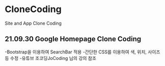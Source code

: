 # CloneCoding
Site and App Clone Coding

## 21.09.30 Google Homepage Clone Coding
-Bootstrap을 이용하여 SearchBar 적용
-간단한 CSS를 이용하여 색, 위치, 사이즈 등 수정
-유튜브 조코딩JoCoding 님의 강의 참조
